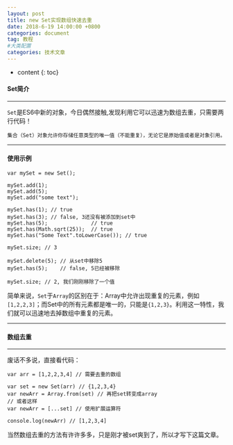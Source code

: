 ```yaml
---
layout: post
title: new Set实现数组快速去重
date: 2018-6-19 14:00:00 +0800
categories: document
tag: 教程
#大类配置
categories: 技术文章
---
```


* content
{: toc}

#### Set简介

-----------------------------------

`Set`是ES6中新的对象，今日偶然接触,发现利用它可以迅速为数组去重，只需要两行代码！


    集合（Set）对象允许你存储任意类型的唯一值（不能重复），无论它是原始值或者是对象引用。

-----------------------------------

#### 使用示例

    var mySet = new Set();

    mySet.add(1);
    mySet.add(5);
    mySet.add("some text");

    mySet.has(1); // true
    mySet.has(3); // false, 3还没有被添加到set中
    mySet.has(5);              // true
    mySet.has(Math.sqrt(25));  // true
    mySet.has("Some Text".toLowerCase()); // true

    mySet.size; // 3

    mySet.delete(5); // 从set中移除5
    mySet.has(5);    // false, 5已经被移除

    mySet.size; // 2, 我们刚刚移除了一个值

简单来说，`Set`于`Array`的区别在于：Array中允许出现重复的元素，例如`[1,2,2,3]`；而Set中的所有元素都是唯一的，只能是`{1,2,3}`。利用这一特性，我们就可以迅速地去掉数组中重复的元素。


-------------------------------------------

#### 数组去重

------------------------------------------

废话不多说，直接看代码：

    var arr = [1,2,2,3,4] // 需要去重的数组

    var set = new Set(arr) // {1,2,3,4}
    var newArr = Array.from(set) // 再把set转变成array
    // 或者这样
    var newArr = [...set] // 使用扩展运算符

    console.log(newArr) // [1,2,3,4]

当然数组去重的方法有许许多多，只是刚才被set爽到了，所以才写下这篇文章。